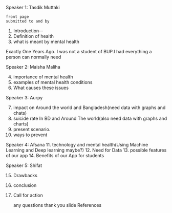 Speaker 1: Tasdik Muttaki

	front page
	submitted to and by
1. Introduction--
2. Definition of health
3. what is meant by mental health

Exactly One Years Ago. I was not a student of BUP.I had everything a person can normally need

Speaker 2: Maisha Maliha

4. importance of mental health
5. examples of mental health conditions
6. What causes these issues



Speaker 3: Aurpy

7. impact on Around the world and Bangladesh(need data with graphs and chats)
8. suicide rate In BD and Around The world(also need data with graphs and charts)
9. present scenario. 
10. ways to prevent

Speaker 4: Afsana
11. technology and mental health(Using Machine Learning and Deep learning maybe?)
12. Need for Data
13. possible features of our app
14. Benefits of our App for students

Speaker 5: Shifat

15. Drawbacks
16. conclusion
17. Call for action

	any questions
	thank you slide
	References